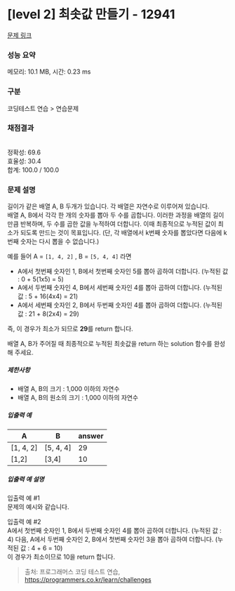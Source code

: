 # [level 2] 최솟값 만들기 - 12941 

[문제 링크](https://school.programmers.co.kr/learn/courses/30/lessons/12941) 

### 성능 요약

메모리: 10.1 MB, 시간: 0.23 ms

### 구분

코딩테스트 연습 > 연습문제

### 채점결과

<br/>정확성: 69.6<br/>효율성: 30.4<br/>합계: 100.0 / 100.0

### 문제 설명

<p>길이가 같은 배열 A, B 두개가 있습니다. 각 배열은 자연수로 이루어져 있습니다. <br>
배열 A, B에서 각각 한 개의 숫자를 뽑아 두 수를 곱합니다. 이러한 과정을 배열의 길이만큼 반복하며, 두 수를 곱한 값을 누적하여 더합니다. 이때 최종적으로 누적된 값이 최소가 되도록 만드는 것이 목표입니다. (단, 각 배열에서 k번째 숫자를 뽑았다면 다음에 k번째 숫자는 다시 뽑을 수 없습니다.)</p>

<p>예를 들어 A = <code>[1, 4, 2]</code> , B = <code>[5, 4, 4]</code> 라면</p>

<ul>
<li>A에서 첫번째 숫자인 1, B에서 첫번째 숫자인 5를 뽑아 곱하여 더합니다. (누적된 값 : 0 + 5(1x5) = 5)</li>
<li>A에서 두번째 숫자인 4, B에서 세번째 숫자인 4를 뽑아 곱하여 더합니다. (누적된 값 : 5 + 16(4x4) = 21)</li>
<li>A에서 세번째 숫자인 2, B에서 두번째 숫자인 4를 뽑아 곱하여 더합니다. (누적된 값 : 21 + 8(2x4) = 29)</li>
</ul>

<p>즉, 이 경우가 최소가 되므로 <strong>29</strong>를 return 합니다.</p>

<p>배열 A, B가 주어질 때 최종적으로 누적된 최솟값을 return 하는 solution 함수를 완성해 주세요.</p>

<h5>제한사항</h5>

<ul>
<li>배열 A, B의 크기 : 1,000 이하의 자연수</li>
<li>배열 A, B의 원소의 크기 : 1,000 이하의 자연수</li>
</ul>

<h5>입출력 예</h5>
<table class="table">
        <thead><tr>
<th>A</th>
<th>B</th>
<th>answer</th>
</tr>
</thead>
        <tbody><tr>
<td>[1, 4, 2]</td>
<td>[5, 4, 4]</td>
<td>29</td>
</tr>
<tr>
<td>[1,2]</td>
<td>[3,4]</td>
<td>10</td>
</tr>
</tbody>
      </table>
<h5>입출력 예 설명</h5>

<p>입출력 예 #1<br>
문제의 예시와 같습니다.</p>

<p>입출력 예 #2<br>
A에서 첫번째 숫자인 1,  B에서 두번째 숫자인 4를 뽑아 곱하여 더합니다. (누적된 값 : 4) 다음, A에서 두번째 숫자인 2, B에서 첫번째 숫자인 3을 뽑아 곱하여 더합니다. (누적된 값 : 4 + 6 = 10)<br>
이 경우가 최소이므로 10을 return 합니다.</p>


> 출처: 프로그래머스 코딩 테스트 연습, https://programmers.co.kr/learn/challenges